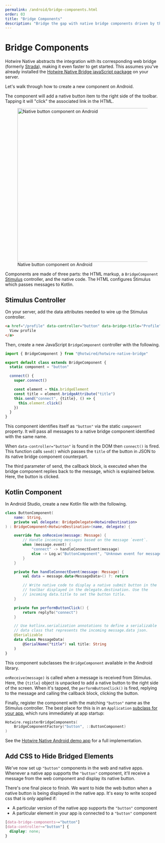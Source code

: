 ```yaml
---
permalink: /android/bridge-components.html
order: 03
title: "Bridge Components"
description: "Bridge the gap with native bridge components driven by the web on Android."
---
```


# Bridge Components

Hotwire Native abstracts the integration with its corresponding web bridge (formerly [Strada](https://dev.37signals.com/announcing-strada/)), making it even faster to get started. This assumes you've already installed the [Hotwire Native Bridge javaScript package](/reference/bridge-installation) on your server.

Let's walk through how to create a new component on Android.

The component will add a native button item to the right side of the toolbar. Tapping it will "click" the associated link in the HTML.

<figure>
    <img src="/assets/bridge-android-button.png" width="500" alt="Native button component on Android">
    Native button component on Android
</figure>

Components are made of three parts: the HTML markup, a `BridgeComponent` [Stimulus](https://stimulus.hotwired.dev) controller, and the native code. The HTML configures Stimulus which passes messages to Kotlin.

## Stimulus Controller

On your server, add the data attributes needed to wire up the Stimulus controller.

```html
<a href="/profile" data-controller="button" data-bridge-title="Profile">
  View profile
</a>
```

Then, create a new JavaScript `BridgeComponent` controller with the following.

```javascript
import { BridgeComponent } from "@hotwired/hotwire-native-bridge"

export default class extends BridgeComponent {
  static component = "button"

  connect() {
    super.connect()

    const element = this.bridgeElement
    const title = element.bridgeAttribute("title")
    this.send("connect", {title}, () => {
      this.element.click()
    })
  }
}
```

This component identifies itself as `"button"` via the static `component` property. It will pass all messages to a native bridge component identified with the same name.

When `data-controller="button"` is found in the DOM then `connect()` is fired. This function calls `send()` which passes the `title` of the button in JSON to its native bridge component counterpart.

The third parameter of send, the callback block, is executed when the bridge component replies back to the message, which is explained below. Here, the button is clicked.

## Kotlin Component

In Android Studio, create a new Kotlin file with the following.

```kotlin
class ButtonComponent(
    name: String,
    private val delegate: BridgeDelegate<HotwireDestination>
) : BridgeComponent<HotwireDestination>(name, delegate) {

    override fun onReceive(message: Message) {
        // Handle incoming messages based on the message `event`.
        when (message.event) {
            "connect" -> handleConnectEvent(message)
            else -> Log.w("ButtonComponent", "Unknown event for message: $message")
        }
    }

    private fun handleConnectEvent(message: Message) {
        val data = message.data<MessageData>() ?: return

        // Write native code to display a native submit button in the
        // toolbar displayed in the delegate.destination. Use the
        // incoming data.title to set the button title.
    }

    private fun performButtonClick() {
        return replyTo("connect")
    }

    // Use kotlinx.serialization annotations to define a serializable
    // data class that represents the incoming message.data json.
    @Serializable
    data class MessageData(
        @SerialName("title") val title: String
    )
}
```

This component subclasses the `BridgeComponent` available in the Android library.

`onReceive(message)` is called when a message is received from Stimulus. Here, the `{title}` object is unpacked to add a native button to the right side of the screen. When it's tapped, the `performButtonClick()` is fired, replying to the message and calling the callback block, clicking the button.

Finally, register the component with the matching `"button"` name as the Stimulus controller. The best place for this is in an `Application` [subclass for your app](/android/configuration#create-an-application-instance), which runs immediately at app startup:

```kotlin
Hotwire.registerBridgeComponents(
    BridgeComponentFactory("button", ::ButtonComponent)
)
```

See the [Hotwire Native Android demo app](https://github.com/hotwired/hotwire-native-android/blob/main/demo/README.md) for a full implementation.

## Add CSS to Hide Bridged Elements

We've now set up `"button"` components in the web and native apps. Whenever a native app supports the `"button"` component, it'll receive a message from the web component and display its native button.

There's one final piece to finish. We want to hide the web button when a native button is being displayed in the native app. It's easy to write scoped css that is only applied if:
- A particular version of the native app supports the `"button"` component
- A particular element in your app is connected to a `"button"` component

```css
[data-bridge-components~="button"]
[data-controller~="button"] {
  display: none;
}
```

